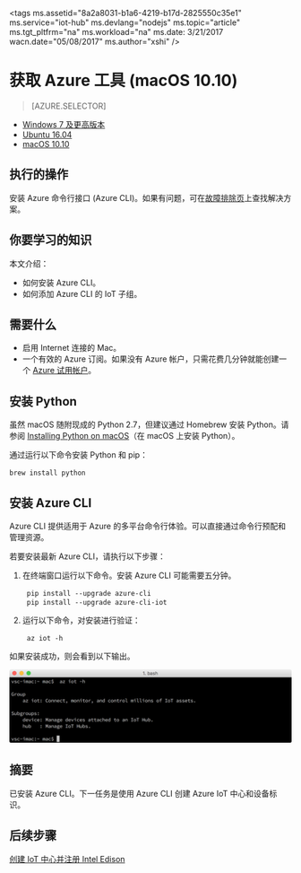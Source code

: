 <properties
    pageTitle="获取用于 Azure IoT 初学者工具包 (macOS 10.10) 的 Azure 工具 | Azure"
    description="在 macOS 上安装 Python 和 Azure 命令行接口 (Azure CLI)。"
    services="iot-hub"
    documentationcenter=""
    author="shizn"
    manager="timtl"
    tags=""
    keywords="azure cli, iot 云服务, arduino 云" />
<tags
    ms.assetid="8a2a8031-b1a6-4219-b17d-2825550c35e1"
    ms.service="iot-hub"
    ms.devlang="nodejs"
    ms.topic="article"
    ms.tgt_pltfrm="na"
    ms.workload="na"
    ms.date: 3/21/2017
    wacn.date="05/08/2017"
    ms.author="xshi" />  


# 获取 Azure 工具 (macOS 10.10)
> [AZURE.SELECTOR]
- [Windows 7 及更高版本][windows]
- [Ubuntu 16.04][ubuntu]
- [macOS 10.10][macos]

## 执行的操作
安装 Azure 命令行接口 (Azure CLI)。如果有问题，可在[故障排除页][troubleshooting]上查找解决方案。

## 你要学习的知识
本文介绍：
* 如何安装 Azure CLI。
* 如何添加 Azure CLI 的 IoT 子组。

## 需要什么
* 启用 Internet 连接的 Mac。
* 一个有效的 Azure 订阅。如果没有 Azure 帐户，只需花费几分钟就能创建一个 [Azure 试用帐户](/pricing/1rmb-trial/)。

## 安装 Python
虽然 macOS 随附现成的 Python 2.7，但建议通过 Homebrew 安装 Python。请参阅 [Installing Python on macOS](http://docs.python-guide.org/en/latest/starting/install/osx/)（在 macOS 上安装 Python）。

通过运行以下命令安装 Python 和 pip：


	brew install python


## 安装 Azure CLI
Azure CLI 提供适用于 Azure 的多平台命令行体验。可以直接通过命令行预配和管理资源。

若要安装最新 Azure CLI，请执行以下步骤：

1. 在终端窗口运行以下命令。安装 Azure CLI 可能需要五分钟。

   
		pip install --upgrade azure-cli
		pip install --upgrade azure-cli-iot
   
2. 运行以下命令，对安装进行验证：

   
		az iot -h
   

如果安装成功，则会看到以下输出。

![指示成功的输出](./media/iot-hub-intel-edison-lessons/lesson2/az_iot_help_osx.png)  


## 摘要
已安装 Azure CLI。下一任务是使用 Azure CLI 创建 Azure IoT 中心和设备标识。

## 后续步骤
[创建 IoT 中心并注册 Intel Edison][create-your-iot-hub-and-register-intel-edison]
<!-- Images and links -->


[troubleshooting]: /documentation/articles/iot-hub-intel-edison-kit-node-troubleshooting/
[create-your-iot-hub-and-register-intel-edison]: /documentation/articles/iot-hub-intel-edison-kit-node-lesson2-prepare-azure-iot-hub/
[windows]: /documentation/articles/iot-hub-intel-edison-kit-node-lesson2-get-azure-tools-win32/
[ubuntu]: /documentation/articles/iot-hub-intel-edison-kit-node-lesson2-get-azure-tools-ubuntu/
[macos]: /documentation/articles/iot-hub-intel-edison-kit-node-lesson2-get-azure-tools-mac/

<!---HONumber=Mooncake_0103_2017-->
